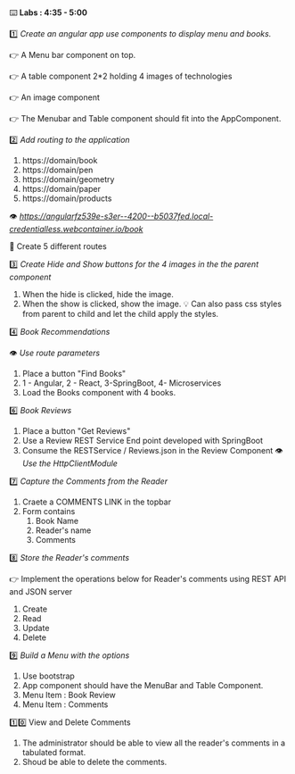 :keyboard: **Labs : 4:35 - 5:00**  

:one: _Create an angular app use components to display menu and books._

:point_right: A Menu bar component on top.

:point_right: A table component 2*2 holding 4 images of technologies

:point_right: An image component  

:point_right: The Menubar and Table component should fit into the AppComponent.  


:two: _Add routing to the application_  
1. https://domain/book
2. https://domain/pen
3. https://domain/geometry
4. https://domain/paper
5. https://domain/products

:eye: *https://angularfz539e-s3er--4200--b5037fed.local-credentialless.webcontainer.io/book*  

:key: Create 5 different routes  

:three: _Create Hide and Show buttons for the 4 images in the the parent component_
1. When the hide is clicked, hide the image.
2. When the show is clicked, show the image.
:bulb: Can also pass css styles from parent to child and let the child apply the styles.  


:four: _Book Recommendations_  


:eye: *Use route parameters*  
1. Place a button "Find Books"
2. 1 - Angular, 2 - React, 3-SpringBoot, 4- Microservices
3. Load the Books component with 4 books.

:six: _Book Reviews_
1. Place a button "Get Reviews"
2. Use a Review REST Service End point developed with SpringBoot
3. Consume the RESTService / Reviews.json in the Review Component
:eye: *Use the HttpClientModule*  

:seven: _Capture the Comments from the Reader_
1. Craete a COMMENTS LINK in the topbar
2. Form contains 
   1. Book Name
   2. Reader's name
   3. Comments

:eight: _Store the Reader's comments_

:point_right: Implement the operations below for Reader's comments using REST API and JSON server  


1. Create
2. Read
3. Update
4. Delete
   

:nine: _Build a Menu with the options_
1. Use bootstrap
2. App component should have the MenuBar and Table Component.
3. Menu Item : Book Review
4. Menu Item : Comments 

:one::zero:  View and Delete Comments
1. The administrator should be able to view all the reader's comments in a tabulated format.
2. Shoud be able to delete the comments.
